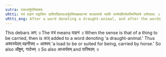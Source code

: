 ```yaml
---
sutra: पत्राध्वर्युपरिषदश्च
vRtti: पत्रं वाहनं तद्वाचिनः प्रातिपदिकादध्वर्युपरिषच्छब्दाभ्यां चाञ्प्रत्ययो भवति तस्येदमित्येतस्मिन्विषये ऽणोपवादः ॥
vRtti_eng: After a word denoting a draught-animal, and after the words '_adhvaryu_' and '_parishad_', the affix अञ् is added.
---
```

This debars अण् ॥ The पत्रं means वाहनं ॥ When the sense is that of a thing to be carried, then is अञ् added to a word denoting 'a draught-animal.' Thus अश्वस्येदम् वहनीयम् = आश्वम् 'a load to be or suited for being, carried by horse.' So also औष्ट्रम्, गार्दभम् ॥ So also आध्वर्यवम् and पारिषदम् ॥
